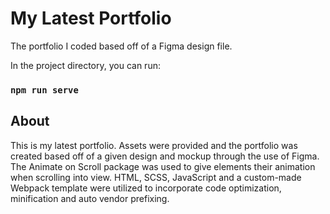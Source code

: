 # My Latest Portfolio
The portfolio I coded based off of a Figma design file. 

In the project directory, you can run:

### `npm run serve`

## About

This is my latest portfolio. Assets were provided and the portfolio was created based off of a given design and mockup through the use of Figma. The Animate on Scroll package was used to give elements their animation when scrolling into view. HTML, SCSS, JavaScript and a custom-made Webpack template were utilized to incorporate code optimization, minification and auto vendor prefixing.
